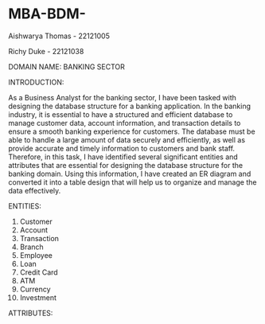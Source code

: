 # MBA-BDM-
Aishwarya Thomas - 22121005 

Richy Duke - 22121038

DOMAIN NAME: BANKING SECTOR 

INTRODUCTION:

As a Business Analyst for the banking sector, I have been tasked with designing the database structure for a banking application. In the banking industry, it is essential to have a structured and efficient database to manage customer data, account information, and transaction details to ensure a smooth banking experience for customers. The database must be able to handle a large amount of data securely and efficiently, as well as provide accurate and timely information to customers and bank staff. Therefore, in this task, I have identified several significant entities and attributes that are essential for designing the database structure for the banking domain. Using this information, I have created an ER diagram and converted it into a table design that will help us to organize and manage the data effectively.


ENTITIES:
1.	Customer
2.	Account
3.	Transaction
4.	Branch
5.	Employee
6.	Loan
7.	Credit Card
8.	ATM
9.	Currency
10.	Investment


ATTRIBUTES:
